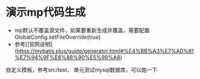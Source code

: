 # 演示mp代码生成

* mp默认不覆盖源文件，如果要重新生成并覆盖，需要配置GlobalConfig.setFileOverride(true)
* 参考[]官网说明](https://mybatis.plus/guide/generator.html#%E4%BB%A3%E7%A0%81%E7%94%9F%E6%88%90%E5%99%A8)

自定义模板，参考src/test， 单元测试mysql数据库，可以跑一下